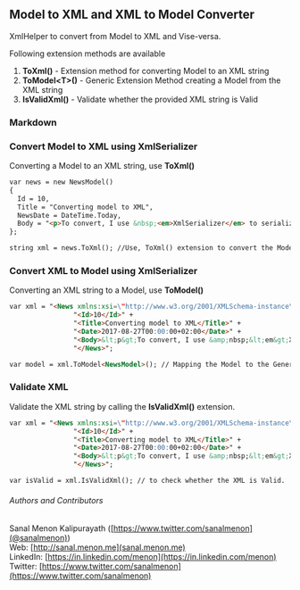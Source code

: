 ## Model to XML and XML to Model Converter
XmlHelper to convert from Model to XML and Vise-versa. 

Following extension methods are available
1. **ToXml()** - Extension method for converting Model to an XML string
2. **ToModel&lt;T&gt;()** - Generic Extension Method creating a Model from the XML string
3. **IsValidXml()** - Validate whether the provided XML string is Valid

### Markdown

### Convert Model to XML using XmlSerializer
Converting a Model to an XML string, use **ToXml()**

```markdown
var news = new NewsModel()
{
  Id = 10,
  Title = "Converting model to XML",
  NewsDate = DateTime.Today,
  Body = "<p>To convert, I use &nbsp;<em>XmlSerializer</em> to serialize.</p>"
};

string xml = news.ToXml(); //Use, ToXml() extension to convert the Model to an XML string.
```

### Convert XML to Model using XmlSerializer
Converting an XML string to a Model, use **ToModel<T>()**

```markdown
var xml = "<News xmlns:xsi=\"http://www.w3.org/2001/XMLSchema-instance\" xmlns:xsd=\"http://www.w3.org/2001/XMLSchema\">" +
		  		"<Id>10</Id>" +
		  		"<Title>Converting model to XML</Title>" +
		  		"<Date>2017-08-27T00:00:00+02:00</Date>" +
		  		"<Body>&lt;p&gt;To convert, I use &amp;nbsp;&lt;em&gt;XmlSerializer&lt;/em&gt; to serialize.&lt;/p&gt;</Body>" +
		  		"</News>";

var model = xml.ToModel<NewsModel>(); // Mapping the Model to the Generic ToModel&lt;T&rt; extension will convert an XML string to a Model. 
```

### Validate XML
Validate the XML string by calling the **IsValidXml()** extension.

```markdown
var xml = "<News xmlns:xsi=\"http://www.w3.org/2001/XMLSchema-instance\" xmlns:xsd=\"http://www.w3.org/2001/XMLSchema\">" +
		  		"<Id>10</Id>" +
		  		"<Title>Converting model to XML</Title>" +
		  		"<Date>2017-08-27T00:00:00+02:00</Date>" +
		  		"<Body>&lt;p&gt;To convert, I use &amp;nbsp;&lt;em&gt;XmlSerializer&lt;/em&gt; to serialize.&lt;/p&gt;</Body>" +
		  		"</News>";

var isValid = xml.IsValidXml(); // to check whether the XML is Valid.
```

###### Authors and Contributors
Sanal Menon Kalipurayath ([https://www.twitter.com/sanalmenon](@sanalmenon))<br/>
Web: [http://sanal.menon.me](sanal.menon.me)<br/>
LinkedIn: [https://in.linkedin.com/menon](https://in.linkedin.com/menon)<br/>
Twitter: [https://www.twitter.com/sanalmenon](https://www.twitter.com/sanalmenon)<br/>
